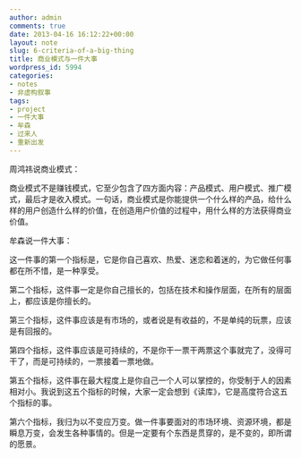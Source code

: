 ```yaml
---
author: admin
comments: true
date: 2013-04-16 16:12:22+00:00
layout: note
slug: 6-criteria-of-a-big-thing
title: 商业模式与一件大事
wordpress_id: 5994
categories:
- notes
- 非虚构叙事
tags:
- project
- 一件大事
- 牟森
- 过来人
- 重新出发
---
```


周鸿祎说商业模式：

商业模式不是赚钱模式，它至少包含了四方面内容：产品模式、用户模式、推广模式，最后才是收入模式。一句话，商业模式是你能提供一个什么样的产品，给什么样的用户创造什么样的价值，在创造用户价值的过程中，用什么样的方法获得商业价值。

牟森说一件大事：

这一件事的第一个指标是，它是你自己喜欢、热爱、迷恋和着迷的，为它做任何事都在所不惜，是一种享受。

第二个指标，这件事一定是你自己擅长的，包括在技术和操作层面，在所有的层面上，都应该是你擅长的。

第三个指标，这件事应该是有市场的，或者说是有收益的，不是单纯的玩票，应该是有回报的。

第四个指标，这件事应该是可持续的，不是你干一票干两票这个事就完了，没得可干了，而是可持续的，一票接着一票地做。

第五个指标，这件事在最大程度上是你自己一个人可以掌控的，你受制于人的因素相对小。我说到这五个指标的时候，大家一定会想到《读库》，它是高度符合这五个指标的事。

第六个指标，我归为以不变应万变。做一件事要面对的市场环境、资源环境，都是瞬息万变，会发生各种事情的。但是一定要有个东西是贯穿的，是不变的，即所谓的愿景。
